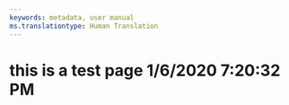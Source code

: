 ```yaml
---
keywords: metadata, user manual
ms.translationtype: Human Translation
---
```

# this is a test page 1/6/2020 7:20:32 PM